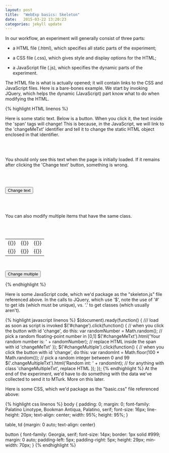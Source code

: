 ```yaml
---
layout: post
title:  "WebExp basics: Skeleton"
date:   2015-03-22 13:20:23
categories: jekyll update
---
```


In our workflow, an experiment will generally consist of three parts: 

* a HTML file (.html), which specifies all static parts of the experiment;

* a CSS file (.css), which gives style and display options for the HTML;

* a JavaScript file (.js), which specifies the dynamic parts of the experiment.

The HTML file is what is actually opened; it will contain links to the CSS and JavaScript files. Here is a bare-bones example. We start by invoking JQuery, which helps the dynamic (JavaScript) part know what to do when modifying the HTML.  

{% highlight HTML linenos %}
<html>

<head>
<title>Title of page</title>
<script type="text/javascript" src="jquery-1.7.1.min.js"></script>
<script type="text/javascript" src="skeleton.js"></script>
<link rel="stylesheet" href="skeleton.css"></link>
</head>

<body>
Here is some static text. Below is a button. 
When you click it, the text inside the 'span' tags will change! 
This is because, in the JavaScript, we will link to the 'changeMeTxt' 
identifier and tell it to change the static HTML object enclosed in that identifier.

<br><br>

<span id='changeMeTxt'>You should only see this text when the page is 
initially loaded. If it remains after clicking the 'Change text' button, 
something is wrong.</span>

<br><br>

<button type='button' id='change'>Change text</button>

<br><br>

You can also modify multiple items that have the same class.

<br><br>

<table>
    <tr>
        <td><span class='changeMultipleTxt'>{{}}</span></td>
        <td><span class='changeMultipleTxt'>{{}}</span></td>
        <td><span class='changeMultipleTxt'>{{}}</span></td>
    </tr>
    <tr>
        <td><span class='changeMultipleTxt'>{{}}</span></td>
        <td><span class='changeMultipleTxt'>{{}}</span></td>
        <td><span class='changeMultipleTxt'>{{}}</span></td>
    </tr>
</table>

<br>

<button type='button' id='changeMultiple'>Change multiple</button>
</body>
</html>
{% endhighlight %}

Here is some JavaScript code, which we'd package as the "skeleton.js"
file referenced above. In the calls to JQuery, which use '$', note the 
use of '#' to get ids (which must be unique), vs. '.' to get classes 
(which usually aren't).

{% highlight javascript linenos %}
$(document).ready(function() { /// load as soon as script is invoked
    $('#change').click(function() {
            // when you click the button with id 'change', do this:
        var randomNumber = Math.random();
            // pick a random floating-point number in [0,1]
        $('#changeMeTxt').html('Your random number is: ' + randomNumber);
            // replace HTML inside the span with id 'changeMeTxt'
    });
    $('#changeMultiple').click(function() {
            // when you click the button with id 'change', do this:
        var randomInt = Math.floor(100 * Math.random());
            // pick a random integer between 0 and 99
        $('.changeMultipleTxt').html('Random int: ' + randomInt);
            // for anything with class 'changeMultipleTxt', replace HTML
    });
});
{% endhighlight %}
At the end of the experiment, we'd have to do something with the data 
we've collected to send it to MTurk. More on this later.

Here is some CSS, which we'd package as the "basic.css" file referenced above:

{% highlight css linenos %}
body {
    padding: 0;
    margin: 0;
    font-family: Palatino Linotype, Bookman Antiqua, Palatino, serif;
    font-size: 16px;
    line-height: 20px;
    text-align: center;
    width: 95%;
    height: 95%;
}

table, td {margin: 0 auto; text-align: center}

button {
    font-family: Georgia, serif; 
    font-size: 14px;
    border: 1px solid #999;
    margin: 0 auto;
    padding-left: 5px;
    padding-right: 5px;
    height: 29px;
    min-width: 70px;
}
{% endhighlight %}